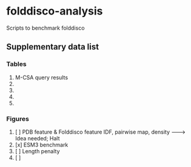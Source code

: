 # folddisco-analysis
Scripts to benchmark folddisco




## Supplementary data list

### Tables

1. M-CSA query results
2.
3.
4.
5.

### Figures
1. [ ] PDB feature & Folddisco feature IDF, pairwise map, density ---> Idea needed; Halt
2. [x] ESM3 benchmark
3. [ ] Length penalty
4. [ ] 